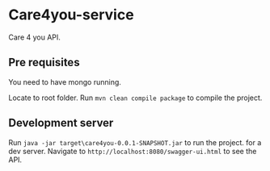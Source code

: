# Care4you-service

Care 4 you API.

## Pre requisites

You need to have mongo running.

Locate to root folder.
Run `mvn clean compile package` to compile the project.

## Development server

Run `java -jar target\care4you-0.0.1-SNAPSHOT.jar` to run the project. for a dev server. Navigate to `http://localhost:8080/swagger-ui.html` to see the API.
